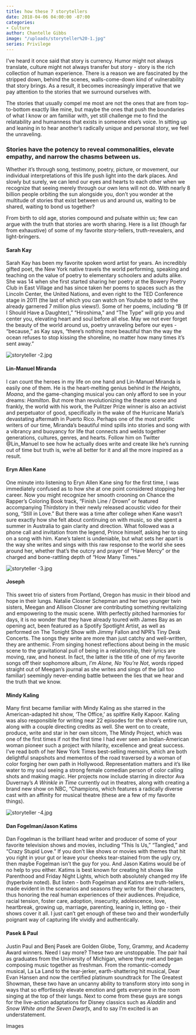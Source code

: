 ```yaml
---
title: how these 7 storytellers
date: 2018-04-06 04:00:00 -07:00
categories:
- Culture
author: Chantelle Gibbs
image: "/uploads/storyteller%20-1.jpg"
series: Privilege
---
```


I’ve heard it once said that story is currency. Humor might not always translate, culture might not always transfer but story - story is the rich collection of human experience. There is a reason we are fascinated by the stripped down, behind the scenes, walls-come-down kind of vulnerability that story brings. As a result, it becomes increasingly imperative that we pay attention to the stories that we surround ourselves with. 

The stories that usually compel me most are not the ones that are from top-to-bottom exactly like mine, but maybe the ones that push the boundaries of what I know or am familiar with, yet still challenge me to find the relatability and humanness that exists in someone else’s voice. In sitting up and leaning in to hear another’s radically unique and personal story, we feel the unraveling. 

### Stories have the potency to reveal commonalities, elevate empathy, and narrow the chasms between us. 

Whether it’s through song, testimony, poetry, picture, or movement, our individual interpretations of this life push light into the dark places. And slowly but surely, we can lend our eyes and hearts to each other when we recognize that seeing merely through our own lens will not do. With nearly 8 billion people orbiting the sun alongside you, don’t you wonder at the multitude of stories that exist between us and around us, waiting to be shared, waiting to bond us together? 

From birth to old age, stories compound and pulsate within us; few can argue with the truth that stories are worth sharing. Here is a list (though far from exhaustive) of some of my favorite story-tellers, truth-revealers, and light-bringers.

#### Sarah Kay

Sarah Kay has been my favorite spoken word artist for years. An incredibly gifted poet, the New York native travels the world performing, speaking and teaching on the value of poetry to elementary schoolers and adults alike. She was 14 when she first started sharing her poetry at the Bowery Poetry Club in East Village and has since taken her poems to spaces such as the Lincoln Center, the United Nations, and even right to the TED Conference stage in 2011 (the last of which you can watch on Youtube to add to the already garnered 7 million plus views!).  Some of her poems, including “B (If I Should Have a Daughter),” “Hiroshima,” and “The Type” will grip you and center you, elevating heart and soul before all else. May we not ever forget the beauty of the world around us, poetry unraveling before our eyes - “because,” as Kay says, “there’s nothing more beautiful than the way the ocean refuses to stop kissing the shoreline, no matter how many times it’s sent away.”

![storyteller -2.jpg](/uploads/storyteller%20-2.jpg)

#### Lin-Manuel Miranda
	
I can count the heroes in my life on one hand and Lin-Manuel Miranda is easily one of them. He is the heart-melting genius behind _In the Heights_, _Moana_, and the game-changing musical you can only afford to see in your dreams: _Hamilton_. But more than revolutionizing the theatre scene and frankly, the world with his work, the Pulitzer Prize winner is also an activist and perpetuator of good, specifically in the wake of the Hurricane Maria’s devastating aftermath in Puerto Rico. Perhaps one of the most prolific writers of our time, Miranda’s beautiful mind spills into stories and song with a vibrancy and buoyancy for life that connects and welds together generations, cultures, genres, and hearts. Follow him on Twitter @Lin_Manuel to see how he actually does write and create like he’s running out of time but truth is, we’re all better for it and all the more inspired as a result. 

#### Eryn Allen Kane

One minute into listening to Eryn Allen Kane sing for the first time, I was immediately confused as to how she at one point considered stopping her career. Now you might recognize her smooth crooning on Chance the Rapper’s Coloring Book track, “Finish Line / Drown” or featured accompanying Thirdstory in their newly released acoustic video for their song, “Still in Love.” But there was a time after college when Kane wasn’t sure exactly how she felt about continuing on with music, so she spent a summer in Australia to gain clarity and direction. What followed was a phone call and invitation from the legend, Prince himself, asking her to sing on a song 
with him. Kane’s talent is undeniable, but what sets her apart is the way she writes and sings with this raw response to the world she sees around her, whether that’s the outcry and prayer of “Have Mercy” or the charged and bone-rattling depth of “How Many Times.” 

![storyteller -3.jpg](/uploads/storyteller%20-3.jpg)

#### Joseph

This sweet trio of sisters from Portland, Oregon has music in their blood and hope in their lungs. Natalie Closner Schepman and her two younger twin sisters, Meegan and Allison Closner are contributing something revitalizing and empowering to the music scene. With perfectly pitched harmonies for days, it is no wonder that they have already toured with James Bay as an opening act, been featured as a Spotify Spotlight Artist, as well as performed on The Tonight Show with Jimmy Fallon and NPR’s Tiny Desk Concerts. The songs they write are more than just catchy and well-written, they are anthemic. From singing honest reflections about being in the music scene to the gravitational pull of being in a relationship, their lyrics are moving, raw,  and honest. In fact, the latter is the title of one of my favorite songs off their sophomore album, _I’m Alone, No You’re Not_, words ripped straight out of Meegan’s journal as she writes and sings of the (all too familiar) seemingly never-ending battle between the lies that we hear and the truth that we know. 

#### Mindy Kaling

Many first became familiar with Mindy Kaling as she starred in the American-adapted hit show, ‘The Office,’ as spitfire Kelly Kapoor. Kaling was also responsible for writing near 22 episodes for the show’s entire run, along with a couple directing credits as well. She went on to create, produce, write and star in her own sitcom, The Mindy Project, which was one of the first times if not the first time I had ever seen an Indian-American woman pioneer such a project with hilarity, excellence and great success. I’ve read both of her New York Times best-selling memoirs, which are both delightful snapshots and mementos of the road traversed by a woman of color forging her own path in Hollywood. Representation matters and it’s like water to my soul seeing a strong female comedian person of color calling shots and making magic. Her projects now include starring in director Ava Duvernay’s _A Wrinkle in Time_ currently out in theatres, along with creating a brand new show on NBC, “Champions, which features a radically diverse cast with an affinity for musical theatre (these are a few of my favorite things). 

![storyteller -4.jpg](/uploads/storyteller%20-4.jpg)

#### Dan Fogelman/Jason Katims

Dan Fogelman is the brilliant head writer and producer of some of your favorite television shows and movies, including “This Is Us,” “Tangled,” and “Crazy Stupid Love.” If you don’t like shows or movies with themes that hit you right in your gut or leave your cheeks tear-stained from the ugly cry, then maybe Fogelman isn’t the guy for you. And Jason Katims would be of no help to you either. Katims is best known for creating hit shows like Parenthood and Friday Night Lights, which both absolutely changed my life (hyperbole noted). But listen - both Fogelman and Katims are truth-tellers, made evident in the scenarios and seasons they write for their characters, thus honoring the real human experiences of their audiences. Prejudice, racial tension, foster care, adoption, insecurity, adolescence, love, heartbreak, growing up, marriage, parenting, leaning in, letting go - their shows cover it all. I just can’t get enough of these two and their wonderfully poignant way of capturing life vividly and authentically.  

#### Pasek & Paul

Justin Paul and Benj Pasek are Golden Globe, Tony, Grammy, and Academy Award winners. Need I say more? These two are unstoppable. The pair hail as graduates from the University of Michigan, where they met and began composing music together as freshman. From the 
romantic-comedy musical,  La La Land to the tear-jerker, earth-shattering hit musical, Dear Evan Hansen and now the certified platinum soundtrack for The Greatest Showman, these two have an uncanny ability to transform story into song in ways that so effortlessly elevate emotion and gets everyone in the room singing at the top of their lungs. Next to come from these guys are songs for the live-action adaptations for Disney classics such as _Aladdin_ and _Snow White and the Seven Dwarfs_, and to say I’m excited is an understatement.

Images

